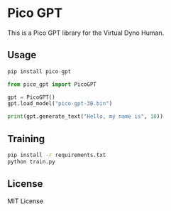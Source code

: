 # Pico GPT

This is a Pico GPT library for the Virtual Dyno Human.

## Usage

```c
pip install pico-gpt
```

```python
from pico_gpt import PicoGPT

gpt = PicoGPT()
gpt.load_model("pico-gpt-3B.bin")

print(gpt.generate_text("Hello, my name is", 10))
```

## Training

```bash
pip install -r requirements.txt
python train.py
```

## License

MIT License

